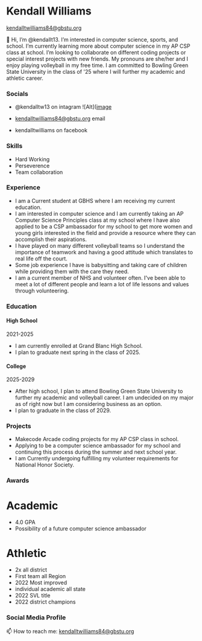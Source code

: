 # Kendall Williams


[kendalltwilliams84@gbstu.org](mailto:kendalltwilliams84@gbstu.org)   


👋 Hi, I’m @kendallt13. I’m interested in computer science, sports, and school. I’m currently learning more about computer science in my AP CSP class at school.
I’m looking to collaborate on different coding projects or special interest projects with new friends. My pronouns are she/her
and I enjoy playing volleyball in my free time. I am committed to Bowling Green State University in the class of '25 where I will further my academic and athletic career.

### Socials
* @kendalltw13 on intagram ![Alt]([image](https://github.com/kendallt13/kendallt13/assets/158605849/8ef029a2-3038-42aa-9d80-ad867c32f895)

* kendalltwilliams84@gbstu.org email
* kendalltwilliams on facebook

### Skills
* Hard Working
* Perseverence
* Team collaboration



### Experience 
* I am a Current student at GBHS where I am receiving my current education.
* I am interested in computer science and I am currently taking an AP Computer Science Principles class at my school where I have also applied to be a CSP ambassador for my school to get more women and young girls interested in the field and provide a resource where they can accomplish their aspirations.
* I have played on many different volleyball teams so I understand the importance of teamwork and having a good attitude which translates to real life off the court.
* Some job experience I have is babysitting and taking care of children while providing them with the care they need.
* I am a current member of NHS and volunteer often. I've been able to meet a lot of different people and learn a lot of life lessons and values through volunteering.

 



### Education 



#### High School 

2021-2025


* I am currently enrolled at Grand Blanc High School. 
* I plan to graduate next spring in the class of 2025.



 #### College 

2025-2029


 
* After high school, I plan to attend Bowling Green State University to further my academic and volleyball career. I am undecided on my major as of right now but I am considering business as an option.
* I plan to graduate in the class of 2029.

 
 

### Projects 
* Makecode Arcade coding projects for my AP CSP class in school.
* Applying to be a computer science ambassador for my school and continuing this process during the summer and next school year.
* I am Currently undergoing fulfilling my volunteer requirements for National Honor Society.
 


### Awards 


# Academic
* 4.0 GPA
* Possibility of a future computer science ambassador


# Athletic
* 2x all district
* First team all Region
* 2022 Most improved
* individual academic all state
* 2022 SVL title
* 2022 district champions

 
 
### Social Media Profile 

<p align='center'> 

   📫 How to reach me: <a href='mailto:kendalltwilliams84@gbstu.org'>kendalltwilliams84@gbstu.org</a> 

</p> 

 




<!---
kendallt13/kendallt13 is a ✨ special ✨ repository because its `README.md` (this file) appears on your GitHub profile.
You can click the Preview link to take a look at your changes.
--->
